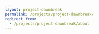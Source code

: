 ```yaml
---
layout: project-dawnbreak
permalink: /projects/project-dawnbreak/
redirect_from:
  - /projects/project-dawnbreak/about
---
```



